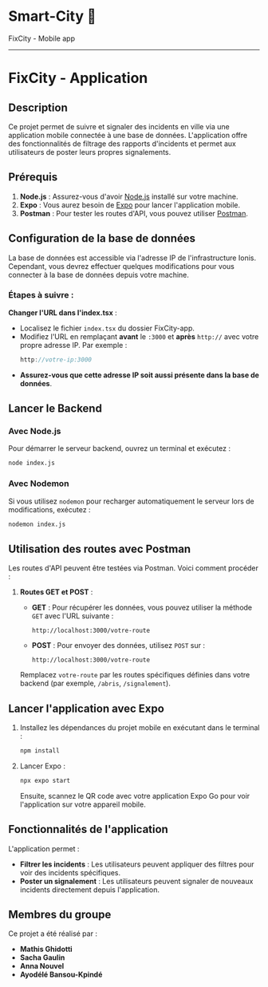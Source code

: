 # Smart-City 🧠
FixCity - Mobile app

---

# FixCity - Application

## Description
Ce projet permet de suivre et signaler des incidents en ville via une application mobile connectée à une base de données. L'application offre des fonctionnalités de filtrage des rapports d'incidents et permet aux utilisateurs de poster leurs propres signalements.

## Prérequis

1. **Node.js** : Assurez-vous d'avoir [Node.js](https://nodejs.org/) installé sur votre machine.
2. **Expo** : Vous aurez besoin de [Expo](https://expo.dev/) pour lancer l'application mobile.
3. **Postman** : Pour tester les routes d'API, vous pouvez utiliser [Postman](https://www.postman.com/).

## Configuration de la base de données

La base de données est accessible via l'adresse IP de l'infrastructure Ionis. Cependant, vous devrez effectuer quelques modifications pour vous connecter à la base de données depuis votre machine.

### Étapes à suivre :
**Changer l'URL dans l'index.tsx** :
   - Localisez le fichier `index.tsx` du dossier FixCity-app.
   - Modifiez l'URL en remplaçant **avant** le `:3000` et **après** `http://` avec votre propre adresse IP. Par exemple :
     ```javascript
     http://votre-ip:3000
     ```
   - **Assurez-vous que cette adresse IP soit aussi présente dans la base de données**.

## Lancer le Backend

### Avec Node.js

Pour démarrer le serveur backend, ouvrez un terminal et exécutez :

```bash
node index.js
```

### Avec Nodemon

Si vous utilisez `nodemon` pour recharger automatiquement le serveur lors de modifications, exécutez :

```bash
nodemon index.js
```

## Utilisation des routes avec Postman

Les routes d'API peuvent être testées via Postman. Voici comment procéder :

1. **Routes GET et POST** :
   - **GET** : Pour récupérer les données, vous pouvez utiliser la méthode `GET` avec l'URL suivante :
     ```
     http://localhost:3000/votre-route
     ```
   - **POST** : Pour envoyer des données, utilisez `POST` sur :
     ```
     http://localhost:3000/votre-route
     ```

   Remplacez `votre-route` par les routes spécifiques définies dans votre backend (par exemple, `/abris`, `/signalement`).

## Lancer l'application avec Expo

1. Installez les dépendances du projet mobile en exécutant dans le terminal :
   ```bash
   npm install
   ```

2. Lancer Expo :
   ```bash
   npx expo start
   ```

   Ensuite, scannez le QR code avec votre application Expo Go pour voir l'application sur votre appareil mobile.

## Fonctionnalités de l'application

L'application permet :

- **Filtrer les incidents** : Les utilisateurs peuvent appliquer des filtres pour voir des incidents spécifiques.
- **Poster un signalement** : Les utilisateurs peuvent signaler de nouveaux incidents directement depuis l'application.

## Membres du groupe

Ce projet a été réalisé par :
- **Mathis Ghidotti**
- **Sacha Gaulin**
- **Anna Nouvel**
- **Ayodélé Bansou-Kpindé**